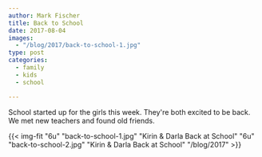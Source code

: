 ```yaml
---
author: Mark Fischer
title: Back to School
date: 2017-08-04
images:
  - "/blog/2017/back-to-school-1.jpg"
type: post
categories:
  - family
  - kids
  - school

---
```


School started up for the girls this week.  They're both excited to be back.  We met new teachers
and found old friends.  

<!--more-->

{{< img-fit
    "6u" "back-to-school-1.jpg" "Kirin & Darla Back at School"
    "6u" "back-to-school-2.jpg" "Kirin & Darla Back at School"
    "/blog/2017" >}}

